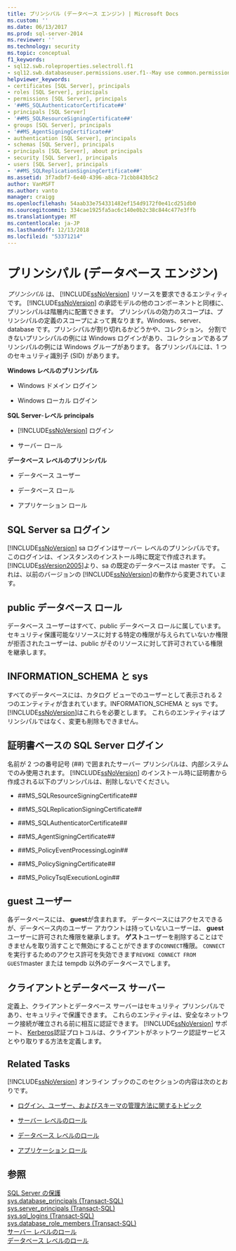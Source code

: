 ```yaml
---
title: プリンシパル (データベース エンジン) | Microsoft Docs
ms.custom: ''
ms.date: 06/13/2017
ms.prod: sql-server-2014
ms.reviewer: ''
ms.technology: security
ms.topic: conceptual
f1_keywords:
- sql12.swb.roleproperties.selectroll.f1
- sql12.swb.databaseuser.permissions.user.f1--May use common.permissions
helpviewer_keywords:
- certificates [SQL Server], principals
- roles [SQL Server], principals
- permissions [SQL Server], principals
- '##MS_SQLAuthenticatorCertificate##'
- principals [SQL Server]
- '##MS_SQLResourceSigningCertificate##'
- groups [SQL Server], principals
- '##MS_AgentSigningCertificate##'
- authentication [SQL Server], principals
- schemas [SQL Server], principals
- principals [SQL Server], about principals
- security [SQL Server], principals
- users [SQL Server], principals
- '##MS_SQLReplicationSigningCertificate##'
ms.assetid: 3f7adbf7-6e40-4396-a8ca-71cbb843b5c2
author: VanMSFT
ms.author: vanto
manager: craigg
ms.openlocfilehash: 54aab33e754331482ef154d9172f0e41cd251db0
ms.sourcegitcommit: 334cae1925fa5ac6c140e0b2c38c844c477e3ffb
ms.translationtype: MT
ms.contentlocale: ja-JP
ms.lasthandoff: 12/13/2018
ms.locfileid: "53371214"
---
```

# <a name="principals-database-engine"></a>プリンシパル (データベース エンジン)
  *プリンシパル* は、 [!INCLUDE[ssNoVersion](../../../includes/ssnoversion-md.md)] リソースを要求できるエンティティです。 [!INCLUDE[ssNoVersion](../../../includes/ssnoversion-md.md)] の承認モデルの他のコンポーネントと同様に、プリンシパルは階層内に配置できます。 プリンシパルの効力のスコープは、プリンシパルの定義のスコープによって異なります。Windows、server、database です。プリンシパルが割り切れるかどうかや、コレクション。 分割できないプリンシパルの例には Windows ログインがあり、コレクションであるプリンシパルの例には Windows グループがあります。 各プリンシパルには、1 つのセキュリティ識別子 (SID) があります。  
  
 **Windows レベルのプリンシパル**  
  
-   Windows ドメイン ログイン  
  
-   Windows ローカル ログイン  
  
 **SQL Server**-**レベル** **principals**  
  
-   [!INCLUDE[ssNoVersion](../../../includes/ssnoversion-md.md)] ログイン  
  
-   サーバー ロール  
  
 **データベース レベルのプリンシパル**  
  
-   データベース ユーザー  
  
-   データベース ロール  
  
-   アプリケーション ロール  
  
## <a name="the-sql-server-sa-login"></a>SQL Server sa ログイン  
 [!INCLUDE[ssNoVersion](../../../includes/ssnoversion-md.md)] sa ログインはサーバー レベルのプリンシパルです。 このログインは、インスタンスのインストール時に既定で作成されます。 [!INCLUDE[ssVersion2005](../../../includes/ssversion2005-md.md)]より、sa の既定のデータベースは master です。 これは、以前のバージョンの [!INCLUDE[ssNoVersion](../../../includes/ssnoversion-md.md)]の動作から変更されています。  
  
## <a name="public-database-role"></a>public データベース ロール  
 データベース ユーザーはすべて、public データベース ロールに属しています。 セキュリティ保護可能なリソースに対する特定の権限が与えられていないか権限が拒否されたユーザーは、public がそのリソースに対して許可されている権限を継承します。  
  
## <a name="informationschema-and-sys"></a>INFORMATION_SCHEMA と sys  
 すべてのデータベースには、カタログ ビューでのユーザーとして表示される 2 つのエンティティが含まれています。INFORMATION_SCHEMA と sys です。 [!INCLUDE[ssNoVersion](../../../includes/ssnoversion-md.md)]はこれらを必要とします。 これらのエンティティはプリンシパルではなく、変更も削除もできません。  
  
## <a name="certificate-based-sql-server-logins"></a>証明書ベースの SQL Server ログイン  
 名前が 2 つの番号記号 (##) で囲まれたサーバー プリンシパルは、内部システムでのみ使用されます。 [!INCLUDE[ssNoVersion](../../../includes/ssnoversion-md.md)] のインストール時に証明書から作成される以下のプリンシパルは、削除しないでください。  
  
-   \##MS_SQLResourceSigningCertificate##  
  
-   \##MS_SQLReplicationSigningCertificate##  
  
-   \##MS_SQLAuthenticatorCertificate##  
  
-   \##MS_AgentSigningCertificate##  
  
-   \##MS_PolicyEventProcessingLogin##  
  
-   \##MS_PolicySigningCertificate##  
  
-   \##MS_PolicyTsqlExecutionLogin##  
  
## <a name="the-guest-user"></a>guest ユーザー  
 各データベースには、 **guest**が含まれます。 データベースにはアクセスできるが、データベース内のユーザー アカウントは持っていないユーザーは、 **guest** ユーザーに許可された権限を継承します。 **ゲスト**ユーザーを削除することはできませんを取り消すことで無効にすることができますの`CONNECT`権限。 `CONNECT`を実行するためのアクセス許可を失効できます`REVOKE CONNECT FROM GUEST`master または tempdb 以外のデータベースでします。  
  
## <a name="client-and-database-server"></a>クライアントとデータベース サーバー  
 定義上、クライアントとデータベース サーバーはセキュリティ プリンシパルであり、セキュリティで保護できます。 これらのエンティティは、安全なネットワーク接続が確立される前に相互に認証できます。 [!INCLUDE[ssNoVersion](../../../includes/ssnoversion-md.md)] サポート、 [Kerberos](https://go.microsoft.com/fwlink/?LinkId=100758)認証プロトコルは、クライアントがネットワーク認証サービスとやり取りする方法を定義します。  
  
## <a name="related-tasks"></a>Related Tasks  
 [!INCLUDE[ssNoVersion](../../../includes/ssnoversion-md.md)] オンライン ブックのこのセクションの内容は次のとおりです。  
  
-   [ログイン、ユーザー、およびスキーマの管理方法に関するトピック](managing-logins-users-and-schemas-how-to-topics.md)  
  
-   [サーバー レベルのロール](server-level-roles.md)  
  
-   [データベース レベルのロール](database-level-roles.md)  
  
-   [アプリケーション ロール](application-roles.md)  
  
## <a name="see-also"></a>参照  
 [SQL Server の保護](../securing-sql-server.md)   
 [sys.database_principals &#40;Transact-SQL&#41;](/sql/relational-databases/system-catalog-views/sys-database-principals-transact-sql)   
 [sys.server_principals &#40;Transact-SQL&#41;](/sql/relational-databases/system-catalog-views/sys-server-principals-transact-sql)   
 [sys.sql_logins &#40;Transact-SQL&#41;](/sql/relational-databases/system-catalog-views/sys-sql-logins-transact-sql)   
 [sys.database_role_members &#40;Transact-SQL&#41;](/sql/relational-databases/system-catalog-views/sys-database-role-members-transact-sql)   
 [サーバー レベルのロール](server-level-roles.md)   
 [データベース レベルのロール](database-level-roles.md)  
  
  

